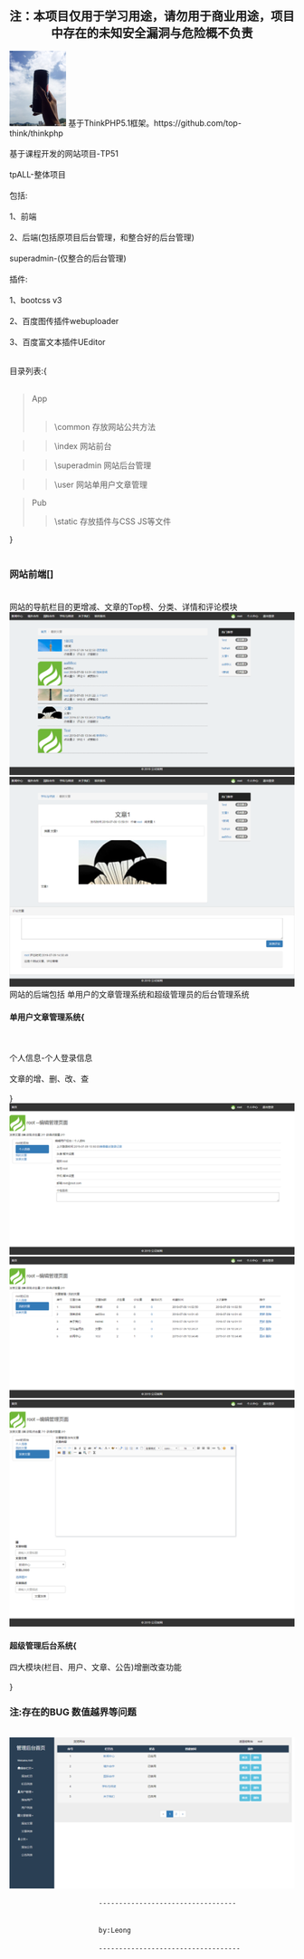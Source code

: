 ## <center>注：本项目仅用于学习用途，请勿用于商业用途，项目中存在的未知安全漏洞与危险概不负责</center>

<img width="100px;" src="https://github.com/LeonGinger/thnkphp-myPHPclass-TP51/blob/master/tp-phphotos/up%20(1).jpg">
基于ThinkPHP5.1框架。https://github.com/top-think/thinkphp<br>
<br>
基于课程开发的网站项目-TP51
<br><br>
tpALL-整体项目
<br><br>
包括: <br><br>
1、前端 
<br><br>
2、后端(包括原项目后台管理，和整合好的后台管理)
<br><br>
superadmin-(仅整合的后台管理)
<br><br>
插件: <br><br>1、bootcss v3 <br><br>
2、百度图传插件webuploader <br><br>
3、百度富文本插件UEditor<br><br>

目录列表:{<br><br>
> App
       <br><br>
>>  \common	     存放网站公共方法

>>  \index       网站前台

>>  \superadmin  网站后台管理

>>  \user        网站单用户文章管理

>   Pub
>>  \static      存放插件与CSS JS等文件

}
<br><br>
### 网站前端[]<br><br>
网站的导航栏目的更增减、文章的Top榜、分类、详情和评论模块
<br>
<img  src="https://github.com/LeonGinger/thnkphp-myPHPclass-TP51/blob/master/tp-phphotos/up%20(6).png">
<br>
<img src="https://github.com/LeonGinger/thnkphp-myPHPclass-TP51/blob/master/tp-phphotos/up%20(7).png">
<br>
网站的后端包括 单用户的文章管理系统和超级管理员的后台管理系统
<br>
#### 单用户文章管理系统{
<br><br>
个人信息-个人登录信息<br><br>
文章的增、删、改、查<br><br>
}
<br>
<img src="https://github.com/LeonGinger/thnkphp-myPHPclass-TP51/blob/master/tp-phphotos/up%20(5).png">
<br>
<img src="https://github.com/LeonGinger/thnkphp-myPHPclass-TP51/blob/master/tp-phphotos/up%20(3).png">
<br>
<img src="https://github.com/LeonGinger/thnkphp-myPHPclass-TP51/blob/master/tp-phphotos/up%20(4).png">
<br>

#### 超级管理后台系统{
四大模块(栏目、用户、文章、公告)增删改查功能<br><br>
}

### 注:存在的BUG  数值越界等问题
<br>
<img  src="https://github.com/LeonGinger/thnkphp-myPHPclass-TP51/blob/master/tp-phphotos/up%20(2).png">
<br>



































                          ----------------------------------
                          
                          
                          by:Leong
                          
                          -----------------------------------
